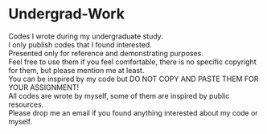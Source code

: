 # Undergrad-Work
Codes I wrote during my undergraduate study.<br/>
I only publish codes that I found interested.<br/>
Presented only for reference and demonstrating purposes.<br/>
Feel free to use them if you feel comfortable, there is no specific copyright for them, but please mention me at least.<br/>
You can be inspired by my code but DO NOT COPY AND PASTE THEM FOR YOUR ASSIGNMENT!<br/>
All codes are wrote by myself, some of them are inspired by public resources.<br/>
Please drop me an email if you found anything interested about my code or myself.<br/>
